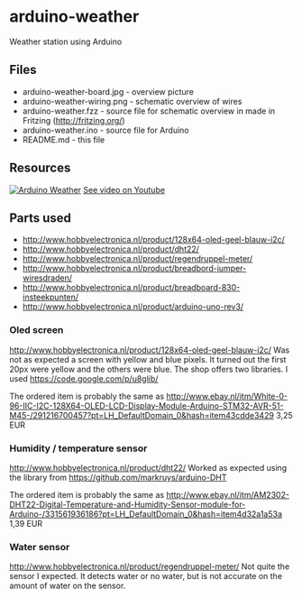 # arduino-weather
Weather station using Arduino

## Files
* arduino-weather-board.jpg - overview picture
* arduino-weather-wiring.png - schematic overview of wires
* arduino-weather.fzz - source file for schematic overview in made in Fritzing (http://fritzing.org/)
* arduino-weather.ino - source file for Arduino
* README.md - this file

## Resources
[![Arduino Weather](http://img.youtube.com/vi/tskHVZVp7Ss/0.jpg)](https://www.youtube.com/watch?v=tskHVZVp7Ss&list=PLx8GfAxNN_auGBR6LYJm67gwEL8KkZsHh&index=1)
[See video on Youtube](https://www.youtube.com/watch?v=tskHVZVp7Ss&list=PLx8GfAxNN_auGBR6LYJm67gwEL8KkZsHh&index=1)

## Parts used

* http://www.hobbyelectronica.nl/product/128x64-oled-geel-blauw-i2c/
* http://www.hobbyelectronica.nl/product/dht22/
* http://www.hobbyelectronica.nl/product/regendruppel-meter/
* http://www.hobbyelectronica.nl/product/breadbord-jumper-wiresdraden/
* http://www.hobbyelectronica.nl/product/breadboard-830-insteekpunten/
* http://www.hobbyelectronica.nl/product/arduino-uno-rev3/


### Oled screen
http://www.hobbyelectronica.nl/product/128x64-oled-geel-blauw-i2c/
Was not as expected a screen with yellow and blue pixels. It turned out the first 20px were yellow and the others were blue. The shop offers two libraries. I used https://code.google.com/p/u8glib/

The ordered item is probably the same as http://www.ebay.nl/itm/White-0-96-IIC-I2C-128X64-OLED-LCD-Display-Module-Arduino-STM32-AVR-51-M45-/291216700457?pt=LH_DefaultDomain_0&hash=item43cdde3429
3,25 EUR

### Humidity / temperature sensor
http://www.hobbyelectronica.nl/product/dht22/
Worked as expected using the library from https://github.com/markruys/arduino-DHT

The ordered item is probably the same as
http://www.ebay.nl/itm/AM2302-DHT22-Digital-Temperature-and-Humidity-Sensor-module-for-Arduino-/331561936186?pt=LH_DefaultDomain_0&hash=item4d32a1a53a
1,39 EUR

### Water sensor
http://www.hobbyelectronica.nl/product/regendruppel-meter/
Not quite the sensor I expected. It detects water or no water, but is not accurate on the amount of water on the sensor.
